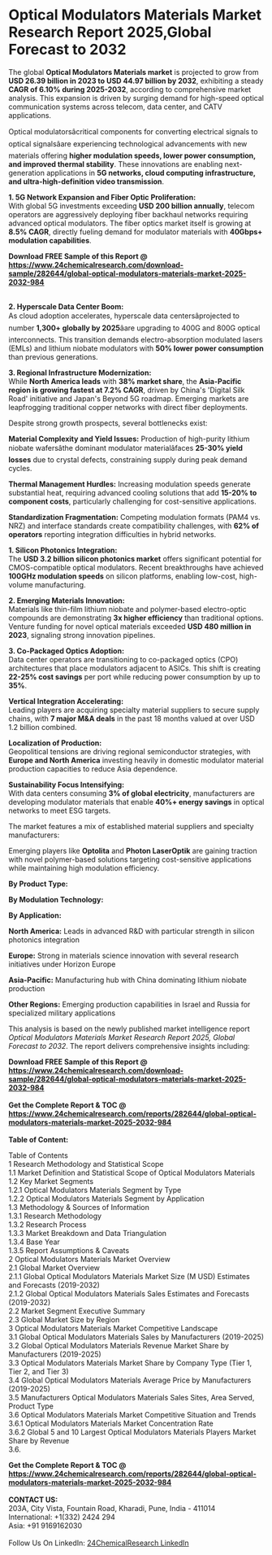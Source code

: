<h1>Optical Modulators Materials Market Research Report 2025,Global Forecast to 2032</h1><p>The global <strong>Optical Modulators Materials market</strong> is projected to grow from <strong>USD 26.39 billion in 2023 to USD 44.97 billion by 2032</strong>, exhibiting a steady <strong>CAGR of 6.10% during 2025-2032</strong>, according to comprehensive market analysis. This expansion is driven by surging demand for high-speed optical communication systems across telecom, data center, and CATV applications.</p><p>Optical modulatorsâcritical components for converting electrical signals to optical signalsâare experiencing technological advancements with new materials offering <strong>higher modulation speeds, lower power consumption, and improved thermal stability</strong>. These innovations are enabling next-generation applications in <strong>5G networks, cloud computing infrastructure, and ultra-high-definition video transmission</strong>.</p><p><strong>1. 5G Network Expansion and Fiber Optic Proliferation:</strong><br>
With global 5G investments exceeding <strong>USD 200 billion annually</strong>, telecom operators are aggressively deploying fiber backhaul networks requiring advanced optical modulators. The fiber optics market itself is growing at <strong>8.5% CAGR</strong>, directly fueling demand for modulator materials with <strong>40Gbps+ modulation capabilities</strong>.</p><div><b>Download FREE Sample of this Report @ 
            <a href="https://www.24chemicalresearch.com/download-sample/282644/global-optical-modulators-materials-market-2025-2032-984">
            https://www.24chemicalresearch.com/download-sample/282644/global-optical-modulators-materials-market-2025-2032-984</a></b></div><br><p><strong>2. Hyperscale Data Center Boom:</strong><br>
As cloud adoption accelerates, hyperscale data centersâprojected to number <strong>1,300+ globally by 2025</strong>âare upgrading to 400G and 800G optical interconnects. This transition demands electro-absorption modulated lasers (EMLs) and lithium niobate modulators with <strong>50% lower power consumption</strong> than previous generations.</p><p><strong>3. Regional Infrastructure Modernization:</strong><br>
While <strong>North America leads</strong> with <strong>38% market share</strong>, the <strong>Asia-Pacific region is growing fastest at 7.2% CAGR</strong>, driven by China's 'Digital Silk Road' initiative and Japan's Beyond 5G roadmap. Emerging markets are leapfrogging traditional copper networks with direct fiber deployments.</p><p>Despite strong growth prospects, several bottlenecks exist:</p><p><strong>Material Complexity and Yield Issues:</strong> Production of high-purity lithium niobate wafersâthe dominant modulator materialâfaces <strong>25-30% yield losses</strong> due to crystal defects, constraining supply during peak demand cycles.</p><p><strong>Thermal Management Hurdles:</strong> Increasing modulation speeds generate substantial heat, requiring advanced cooling solutions that add <strong>15-20% to component costs</strong>, particularly challenging for cost-sensitive applications.</p><p><strong>Standardization Fragmentation:</strong> Competing modulation formats (PAM4 vs. NRZ) and interface standards create compatibility challenges, with <strong>62% of operators</strong> reporting integration difficulties in hybrid networks.</p><p><strong>1. Silicon Photonics Integration:</strong><br>
The <strong>USD 3.2 billion silicon photonics market</strong> offers significant potential for CMOS-compatible optical modulators. Recent breakthroughs have achieved <strong>100GHz modulation speeds</strong> on silicon platforms, enabling low-cost, high-volume manufacturing.</p><p><strong>2. Emerging Materials Innovation:</strong><br>
Materials like thin-film lithium niobate and polymer-based electro-optic compounds are demonstrating <strong>3x higher efficiency</strong> than traditional options. Venture funding for novel optical materials exceeded <strong>USD 480 million in 2023</strong>, signaling strong innovation pipelines.</p><p><strong>3. Co-Packaged Optics Adoption:</strong><br>
Data center operators are transitioning to co-packaged optics (CPO) architectures that place modulators adjacent to ASICs. This shift is creating <strong>22-25% cost savings</strong> per port while reducing power consumption by up to <strong>35%</strong>.</p><p><strong>Vertical Integration Accelerating:</strong><br>
	Leading players are acquiring specialty material suppliers to secure supply chains, with <strong>7 major M&amp;A deals</strong> in the past 18 months valued at over USD 1.2 billion combined.</p><p><strong>Localization of Production:</strong><br>
	Geopolitical tensions are driving regional semiconductor strategies, with <strong>Europe and North America</strong> investing heavily in domestic modulator material production capacities to reduce Asia dependence.</p><p><strong>Sustainability Focus Intensifying:</strong><br>
	With data centers consuming <strong>3% of global electricity</strong>, manufacturers are developing modulator materials that enable <strong>40%+ energy savings</strong> in optical networks to meet ESG targets.</p><p>The market features a mix of established material suppliers and specialty manufacturers:</p><p>Emerging players like <strong>Optolita</strong> and <strong>Photon LaserOptik</strong> are gaining traction with novel polymer-based solutions targeting cost-sensitive applications while maintaining high modulation efficiency.</p><p><strong>By Product Type:</strong></p><p><strong>By Modulation Technology:</strong></p><p><strong>By Application:</strong></p><p><strong>North America:</strong> Leads in advanced R&amp;D with particular strength in silicon photonics integration</p><p><strong>Europe:</strong> Strong in materials science innovation with several research initiatives under Horizon Europe</p><p><strong>Asia-Pacific:</strong> Manufacturing hub with China dominating lithium niobate production</p><p><strong>Other Regions:</strong> Emerging production capabilities in Israel and Russia for specialized military applications</p><p>This analysis is based on the newly published market intelligence report <em>Optical Modulators Materials Market Research Report 2025, Global Forecast to 2032</em>. The report delivers comprehensive insights including:</p><div><b>Download FREE Sample of this Report @ 
            <a href="https://www.24chemicalresearch.com/download-sample/282644/global-optical-modulators-materials-market-2025-2032-984">
            https://www.24chemicalresearch.com/download-sample/282644/global-optical-modulators-materials-market-2025-2032-984</a></b></div><br><div><b>Get the Complete Report & TOC @ 
            <a href="https://www.24chemicalresearch.com/reports/282644/global-optical-modulators-materials-market-2025-2032-984">
            https://www.24chemicalresearch.com/reports/282644/global-optical-modulators-materials-market-2025-2032-984</a></b></div><br>
            <b>Table of Content:</b><p>Table of Contents<br />
1 Research Methodology and Statistical Scope<br />
1.1 Market Definition and Statistical Scope of Optical Modulators Materials<br />
1.2 Key Market Segments<br />
1.2.1 Optical Modulators Materials Segment by Type<br />
1.2.2 Optical Modulators Materials Segment by Application<br />
1.3 Methodology & Sources of Information<br />
1.3.1 Research Methodology<br />
1.3.2 Research Process<br />
1.3.3 Market Breakdown and Data Triangulation<br />
1.3.4 Base Year<br />
1.3.5 Report Assumptions & Caveats<br />
2 Optical Modulators Materials Market Overview<br />
2.1 Global Market Overview<br />
2.1.1 Global Optical Modulators Materials Market Size (M USD) Estimates and Forecasts (2019-2032)<br />
2.1.2 Global Optical Modulators Materials Sales Estimates and Forecasts (2019-2032)<br />
2.2 Market Segment Executive Summary<br />
2.3 Global Market Size by Region<br />
3 Optical Modulators Materials Market Competitive Landscape<br />
3.1 Global Optical Modulators Materials Sales by Manufacturers (2019-2025)<br />
3.2 Global Optical Modulators Materials Revenue Market Share by Manufacturers (2019-2025)<br />
3.3 Optical Modulators Materials Market Share by Company Type (Tier 1, Tier 2, and Tier 3)<br />
3.4 Global Optical Modulators Materials Average Price by Manufacturers (2019-2025)<br />
3.5 Manufacturers Optical Modulators Materials Sales Sites, Area Served, Product Type<br />
3.6 Optical Modulators Materials Market Competitive Situation and Trends<br />
3.6.1 Optical Modulators Materials Market Concentration Rate<br />
3.6.2 Global 5 and 10 Largest Optical Modulators Materials Players Market Share by Revenue<br />
3.6.</p><div><b>Get the Complete Report & TOC @ 
            <a href="https://www.24chemicalresearch.com/reports/282644/global-optical-modulators-materials-market-2025-2032-984">
            https://www.24chemicalresearch.com/reports/282644/global-optical-modulators-materials-market-2025-2032-984</a></b></div><br><b>CONTACT US:</b><br>
            203A, City Vista, Fountain Road, Kharadi, Pune, India - 411014<br>
            International: +1(332) 2424 294<br>
            Asia: +91 9169162030 <br><br>
            Follow Us On LinkedIn: <a href="https://www.linkedin.com/company/24chemicalresearch/">24ChemicalResearch LinkedIn</a>